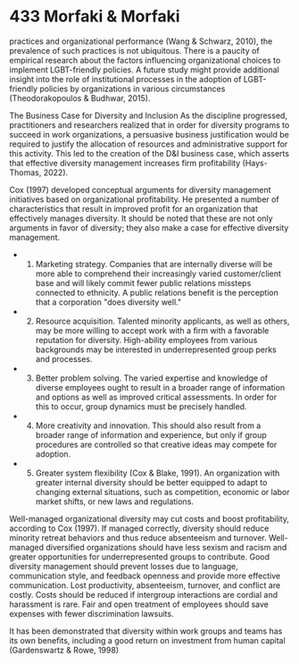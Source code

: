 # 433 Morfaki & Morfaki

practices and organizational performance (Wang & Schwarz, 2010), the prevalence of such practices is not ubiquitous. There is a paucity of empirical research about the factors influencing organizational choices to implement LGBT-friendly policies. A future study might provide additional insight into the role of institutional processes in the adoption of LGBT-friendly policies by organizations in various circumstances (Theodorakopoulos & Budhwar, 2015).

The Business Case for Diversity and Inclusion As the discipline progressed, practitioners and researchers realized that in order for diversity programs to succeed in work organizations, a persuasive business justification would be required to justify the allocation of resources and administrative support for this activity. This led to the creation of the D&I business case, which asserts that effective diversity management increases firm profitability (Hays-Thomas, 2022).

Cox (1997) developed conceptual arguments for diversity management initiatives based on organizational profitability. He presented a number of characteristics that result in improved profit for an organization that effectively manages diversity. It should be noted that these are not only arguments in favor of diversity; they also make a case for effective diversity management.

- 1. Marketing strategy. Companies that are internally diverse will be more able to comprehend their increasingly varied customer/client base and will likely commit fewer public relations missteps connected to ethnicity. A public relations benefit is the perception that a corporation "does diversity well."

- 2. Resource acquisition. Talented minority applicants, as well as others, may be more willing to accept work with a firm with a favorable reputation for diversity. High-ability employees from various backgrounds may be interested in underrepresented group perks and processes.

- 3. Better problem solving. The varied expertise and knowledge of diverse employees ought to result in a broader range of information and options as well as improved critical assessments. In order for this to occur, group dynamics must be precisely handled.

- 4. More creativity and innovation. This should also result from a broader range of information and experience, but only if group procedures are controlled so that creative ideas may compete for adoption.

- 5. Greater system flexibility (Cox & Blake, 1991). An organization with greater internal diversity should be better equipped to adapt to changing external situations, such as competition, economic or labor market shifts, or new laws and regulations.

Well-managed organizational diversity may cut costs and boost profitability, according to Cox (1997). If managed correctly, diversity should reduce minority retreat behaviors and thus reduce absenteeism and turnover. Well-managed diversified organizations should have less sexism and racism and greater opportunities for underrepresented groups to contribute. Good diversity management should prevent losses due to language, communication style, and feedback openness and provide more effective communication. Lost productivity, absenteeism, turnover, and conflict are costly. Costs should be reduced if intergroup interactions are cordial and harassment is rare. Fair and open treatment of employees should save expenses with fewer discrimination lawsuits.

It has been demonstrated that diversity within work groups and teams has its own benefits, including a good return on investment from human capital (Gardenswartz & Rowe, 1998)